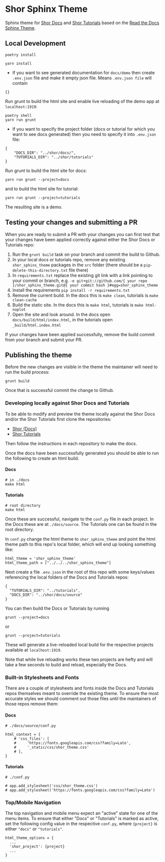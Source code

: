 # Shor Sphinx Theme

Sphinx theme for [Shor Docs](https://shor.dev/docs/master/torch.html) and [Shor Tutorials](https://shor.dev/tutorials) based on the [Read the Docs Sphinx Theme](https://sphinx-rtd-theme.readthedocs.io/en/latest).

## Local Development

```
poetry install
```

```
yarn install

```


- If you want to see generated documentation for `docs/demo` then create
`.env.json` file and make it empty json file. Means `.env.json file` will
contain

```
{}
```

Run grunt to build the html site and enable live reloading of the demo app at `localhost:1919`:
```
poetry shell
yarn run grunt
```


- If you want to specify the project folder (docs or tutorial for which
you want to see docs generated) then you need to specify it into `.env.json`
file:

```
{
    "DOCS_DIR": "../shor/docs/",
    "TUTORIALS_DIR": "../shor/tutorials"
}
```

Run grunt to build the html site for docs:

```
yarn run grunt --project=docs
```

and to build the html site for tutorial:

```
yarn run grunt --project=tutorials
```

The resulting site is a demo.

## Testing your changes and submitting a PR

When you are ready to submit a PR with your changes you can first test that your changes have been applied correctly against either the Shor Docs or Tutorials repo:

1. Run the `grunt build` task on your branch and commit the build to Github.
2. In your local docs or tutorials repo, remove any existing `shor_sphinx_theme` packages in the `src` folder (there should be a `pip-delete-this-directory.txt` file there)
3. In `requirements.txt` replace the existing git link with a link pointing to your commit or branch, e.g. `-e git+git://github.com/{ your repo }/shor_sphinx_theme.git@{ your commit hash }#egg=shor_sphinx_theme`
4. Install the requirements `pip install -r requirements.txt`
5. Remove the current build. In the docs this is `make clean`, tutorials is `make clean-cache`
6. Build the static site. In the docs this is `make html`, tutorials is `make html-noplot`
7. Open the site and look around. In the docs open `docs/build/html/index.html`, in the tutorials open `_build/html.index.html`

If your changes have been applied successfully, remove the build commit from your branch and submit your PR.

## Publishing the theme

Before the new changes are visible in the theme the maintainer will need to run the build process:

```
grunt build
```

Once that is successful commit the change to Github.

### Developing locally against Shor Docs and Tutorials

To be able to modify and preview the theme locally against the Shor Docs and/or the Shor Tutorials first clone the repositories:

- [Shor (Docs)](https://github.com/shor-team/shor)
- [Shor Tutorials](https://github.com/shor/tutorials)

Then follow the instructions in each repository to make the docs.

Once the docs have been successfully generated you should be able to run the following to create an html build.

#### Docs

```
# in ./docs
make html
```

#### Tutorials

```
# root directory
make html
```

Once these are successful, navigate to the `conf.py` file in each project. In the Docs these are at `./docs/source`. The Tutorials one can be found in the root directory.

In `conf.py` change the html theme to `shor_sphinx_theme` and point the html theme path to this repo's local folder, which will end up looking something like:

```
html_theme = 'shor_sphinx_theme'
html_theme_path = ["../../../shor_sphinx_theme"]
```

Next create a file `.env.json` in the root of this repo with some keys/values referencing the local folders of the Docs and Tutorials repos:

```
{
  "TUTORIALS_DIR": "../tutorials",
  "DOCS_DIR": "../shor/docs/source"
}

```

You can then build the Docs or Tutorials by running

```
grunt --project=docs
```
or

```
grunt --project=tutorials
```

These will generate a live-reloaded local build for the respective projects available at `localhost:1919`.

Note that while live reloading works these two projects are hefty and will take a few seconds to build and reload, especially the Docs.

### Built-in Stylesheets and Fonts

There are a couple of stylesheets and fonts inside the Docs and Tutorials repos themselves meant to override the existing theme. To ensure the most accurate styles we should comment out those files until the maintainers of those repos remove them:

#### Docs

```
# ./docs/source/conf.py

html_context = {
    # 'css_files': [
    #     'https://fonts.googleapis.com/css?family=Lato',
    #     '_static/css/shor_theme.css'
    # ],
}
```

#### Tutorials

```
# ./conf.py

# app.add_stylesheet('css/shor_theme.css')
# app.add_stylesheet('https://fonts.googleapis.com/css?family=Lato')
```

### Top/Mobile Navigation

The top navigation and mobile menu expect an "active" state for one of the menu items. To ensure that either "Docs" or "Tutorials" is marked as active, set the following config value in the respective `conf.py`, where `{project}` is either `"docs"` or `"tutorials"`.

```
html_theme_options = {
  ...
  'shor_project': {project}
  ...
}
```

